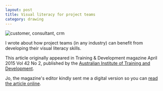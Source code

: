 ```yaml
---
layout: post
title: Visual literacy for project teams
category: drawing
---
```


<img src="https://dl.dropboxusercontent.com/u/9514661/visual-literacy.png" alt="customer, consultant, crm">

I wrote about how project teams (in any industry) can benefit from developing their visual literacy skills.

This article originally appeared in Training & Development magazine April 2015 Vol 42 No 2, published by the <a href="http://aitd.com.au">Australian Institute of Training and Development</a>.

Jo, the magazine's editor kindly sent me a digital version so you can [read the article online](https://dl.dropboxusercontent.com/u/9514661/visual-literacy-for-project-teams.pdf).
